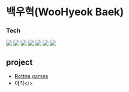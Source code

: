 # 백우혁(WooHyeok Baek)

### Tech

<img src="https://img.shields.io/badge/HTML-E34F26?style=flat-square&logo=HTML&logoColor=white" /> <img src="https://img.shields.io/badge/CSS-1572B6?style=flat-square&logo=CSS&logoColor=white"/> <img src="https://img.shields.io/badge/javascript-F7DF1E?style=flat-square&logo=javascript&logoColor=white"/>  <img src="https://img.shields.io/badge/react-61DAFB?style=flat-square&logo=react&logoColor=white"/> <img src="https://img.shields.io/badge/node.js-339933?style=flat-square&logo=node.js&logoColor=white"/> <img src="https://img.shields.io/badge/mongoDB-47A248?style=flat-square&logo=mongoDB&logoColor=white"/> <img src="https://img.shields.io/badge/Git-F05032?style=flat-square&logo=Git&logoColor=white"/>

## project

- <a href="https://google.com">Rottne games</a>
- <a>아직</>


